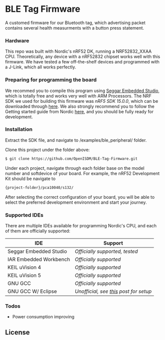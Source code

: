 # BLE Tag Firmware

A customed firmware for our Bluetooth tag, which advertising packet contains several health measurments with a button press statement.

### Hardware

This repo was built with Nordic's nRF52 DK, running a NRF52832_XXAA CPU. Theoretically, any device with a nRF52832 chipset works well with this firmware. We have tested a few off-the-shelf devices and programmed with a J-Link, which all works perfectly.

### Preparing for programming the board

We recommed you to compile this program using [Seggar Embedded Studio](https://www.segger.com/products/development-tools/embedded-studio/), which is totally free and works very well with  ARM Processors. The NRF SDK we used for building this firmware was *nRF5 SDK 15.0.0*, which can be downloaded through [here](https://developer.nordicsemi.com/nRF5_SDK/). We also strongly recommend you to follow the Getting started guide from Nordic [here](https://www.nordicsemi.com/Software-and-Tools/Development-Kits/nRF52-DK/Getting-Started), and you should be fully ready for development.

### Installation

Extract the SDK file, and navigate to /examples/ble_peripheral/ folder.

Clone this project under the folder above:

```sh
$ git clone https://github.com/OpenISDM/BLE-Tag-Firmware.git
```

Under each project, navigate through each folder base on the model number and softdevice of your board. For example, the nRF52 Development Kit should be navigate to

```sh
{project-folder}/pca10040/s132/
```

After selecting the correct configuration of your board, you will be able to select the preferred development environment and start your journey.

### Supported IDEs

There are multiple IDEs available for programming Nordic's CPU, and each of them are officially supported:

| IDE | Support |
| ------ | ------ |
| Seggar Embedded Studio | *Officially supported, tested* |
| IAR Embedded Workbench | *Officially supported* |
| KEIL uVision 4 | *Officially supported* |
| KEIL uVision 5 | *Officially supported* |
| GNU GCC | *Officially supported* |
| GNU GCC W/ Eclipse | *Unofficial, see [this](https://devzone.nordicsemi.com/tutorials/b/getting-started/posts/development-with-gcc-and-eclipse) post for setup* |

### Todos

 - Power consumption improving

License
----



